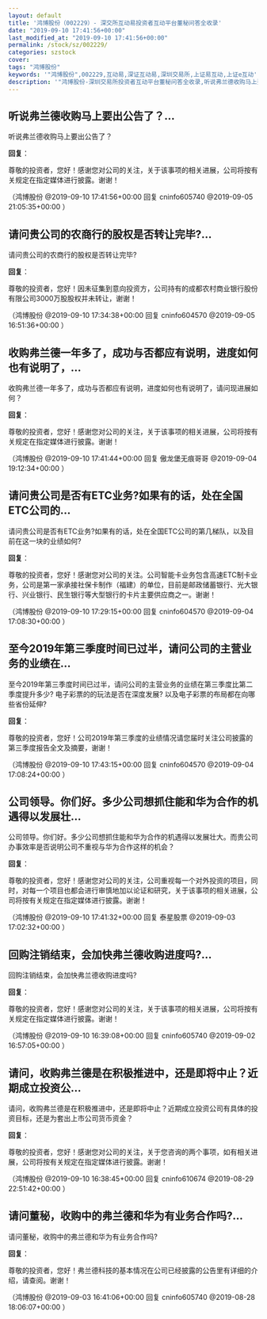 ```yaml
---
layout: default
title: '鸿博股份（002229）- 深交所互动易投资者互动平台董秘问答全收录'
date: "2019-09-10 17:41:56+00:00"
last_modified_at: "2019-09-10 17:41:56+00:00"
permalink: /stock/sz/002229/
categories: szstock
cover: 
tags: "鸿博股份"
keywords: '"鸿博股份",002229,互动易,深证互动易,深圳交易所,上证易互动,上证e互动'
description: '"鸿博股份-深圳交易所投资者互动平台董秘问答全收录,听说弗兰德收购马上要出公告了？"'
---
```


## 听说弗兰德收购马上要出公告了？...

听说弗兰德收购马上要出公告了？

**回复**：

尊敬的投资者，您好！感谢您对公司的关注，关于该事项的相关进展，公司将按有关规定在指定媒体进行披露。谢谢！ 

（鸿博股份  @2019-09-10 17:41:56+00:00 回复 cninfo605740  @2019-09-05 21:05:35+00:00 ）

## 请问贵公司的农商行的股权是否转让完毕?...

请问贵公司的农商行的股权是否转让完毕?

**回复**：

尊敬的投资者，您好！因未征集到意向投资方，公司持有的成都农村商业银行股份有限公司3000万股股权并未转让，谢谢！ 

（鸿博股份  @2019-09-10 17:34:38+00:00 回复 cninfo604570  @2019-09-05 16:51:36+00:00 ）

## 收购弗兰德一年多了，成功与否都应有说明，进度如何也有说明了，...

收购弗兰德一年多了，成功与否都应有说明，进度如何也有说明了，请问现进展如何？

**回复**：

尊敬的投资者，您好！感谢您对公司的关注，关于该事项的相关进展，公司将按有关规定在指定媒体进行披露。谢谢！ 

（鸿博股份  @2019-09-10 17:41:44+00:00 回复 傲龙堡无痕哥哥  @2019-09-04 19:12:34+00:00 ）

## 请问贵公司是否有ETC业务?如果有的话，处在全国ETC公司的...

请问贵公司是否有ETC业务?如果有的话，处在全国ETC公司的第几梯队，以及目前在这一块的业绩如何?

**回复**：

尊敬的投资者，您好！感谢您对公司的关注。公司智能卡业务包含高速ETC制卡业务，公司是第一家承接社保卡制作（福建）的单位，目前是邮政储蓄银行、光大银行、兴业银行、民生银行等大型银行的卡片主要供应商之一。谢谢！ 

（鸿博股份  @2019-09-10 17:29:15+00:00 回复 cninfo604570  @2019-09-04 17:08:30+00:00 ）

## 至今2019年第三季度时间已过半，请问公司的主营业务的业绩在...

至今2019年第三季度时间已过半，请问公司的主营业务的业绩在第三季度比第二季度提升多少? 电子彩票的的玩法是否在深度发展? 以及电子彩票的布局都在向哪些省份延伸?

**回复**：

尊敬的投资者，您好！公司2019年第三季度的业绩情况请您届时关注公司披露的第三季度报告全文及摘要，谢谢！ 

（鸿博股份  @2019-09-10 17:43:15+00:00 回复 cninfo604570  @2019-09-04 17:08:24+00:00 ）

## 公司领导。你们好。多少公司想抓住能和华为合作的机遇得以发展壮...

公司领导。你们好。多少公司想抓住能和华为合作的机遇得以发展壮大。而贵公司办事效率是否说明公司不重视与华为合作这样的机会？

**回复**：

尊敬的投资者，您好！感谢您对公司的关注，公司重视每一个对外投资的项目，同时，对每一个项目也都会进行审慎地加以论证和研究，关于该事项的相关进展，公司将按有关规定在指定媒体进行披露。谢谢！ 

（鸿博股份  @2019-09-10 17:41:32+00:00 回复 泰星股票  @2019-09-03 17:02:32+00:00 ）

## 回购注销结束，会加快弗兰德收购进度吗?...

回购注销结束，会加快弗兰德收购进度吗?

**回复**：

尊敬的投资者，您好！感谢您对公司的关注，关于该事项的相关进展，公司将按有关规定在指定媒体进行披露。谢谢！ 

（鸿博股份  @2019-09-10 16:39:08+00:00 回复 cninfo605740  @2019-09-02 16:57:05+00:00 ）

## 请问，收购弗兰德是在积极推进中，还是即将中止？近期成立投资公...

请问，收购弗兰德是在积极推进中，还是即将中止？近期成立投资公司有具体的投资目标，还是为套出上市公司货币资金？

**回复**：

尊敬的投资者，您好！感谢您对公司的关注，关于您咨询的两个事项，如有相关进展，公司将按有关规定在指定媒体进行披露。谢谢！ 

（鸿博股份  @2019-09-10 16:38:45+00:00 回复 cninfo610674  @2019-08-29 22:51:42+00:00 ）

## 请问董秘，收购中的弗兰德和华为有业务合作吗?...

请问董秘，收购中的弗兰德和华为有业务合作吗?

**回复**：

尊敬的投资者，您好！弗兰德科技的基本情况在公司已经披露的公告里有详细的介绍，请查阅。谢谢！ 

（鸿博股份  @2019-09-03 16:41:06+00:00 回复 cninfo605740  @2019-08-28 18:06:07+00:00 ）

